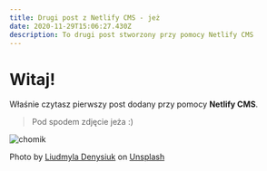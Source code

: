 ```yaml
---
title: Drugi post z Netlify CMS - jeż
date: 2020-11-29T15:06:27.430Z
description: To drugi post stworzony przy pomocy Netlify CMS
---
```

# Witaj!

Właśnie czytasz pierwszy post dodany przy pomocy **Netlify CMS**.

> Pod spodem zdjęcie jeża :)

![chomik](blog-jez.jpg "chomik")

Photo by [Liudmyla Denysiuk](https://unsplash.com/@hedgehog90?utm_source=unsplash&utm_medium=referral&utm_content=creditCopyText) on [Unsplash](https://unsplash.com/?utm_source=unsplash&utm_medium=referral&utm_content=creditCopyText)